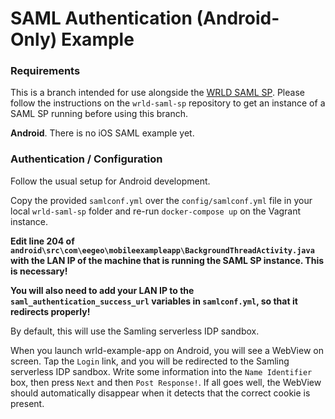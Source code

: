 # SAML Authentication (Android-Only) Example

### Requirements

This is a branch intended for use alongside the [WRLD SAML SP](https://github.com/wrld3d/wrld-saml-sp). 
Please follow the instructions on the `wrld-saml-sp` repository to get an instance of a SAML SP running before using this branch.

**Android**. There is no iOS SAML example yet.

### Authentication / Configuration

Follow the usual setup for Android development.

Copy the provided `samlconf.yml` over the `config/samlconf.yml` file in your local `wrld-saml-sp` folder and re-run `docker-compose up` on the Vagrant instance.

**Edit line 204 of `android\src\com\eegeo\mobileexampleapp\BackgroundThreadActivity.java` with the LAN IP of the machine that is running the SAML SP instance. This is necessary!**

**You will also need to add your LAN IP to the `saml_authentication_success_url` variables in `samlconf.yml`, so that it redirects properly!**

By default, this will use the Samling serverless IDP sandbox. 

When you launch wrld-example-app on Android, you will see a WebView on screen. Tap the `Login` link, and you will be redirected to the Samling serverless IDP sandbox. Write some information into the `Name Identifier` box, then press `Next` and then `Post Response!`. If all goes well, the WebView should automatically disappear when it detects that the correct cookie is present.